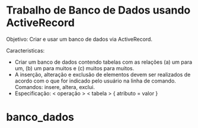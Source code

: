 # Trabalho de Banco de Dados usando ActiveRecord
Objetivo: Criar e usar um banco de dados via ActiveRecord.

Caracteristicas:
 - Criar um banco de dados contendo tabelas com as relações (a) um para um, (b) um para muitos e (c) muitos para muitos.
 - A inserção, alteração e exclusão de elementos devem ser realizados de acordo com o que for indicado pelo usuário na linha de comando. Comandos: insere, altera, exclui.
 - Especificação: < operação > < tabela > { atributo = valor } 

# banco_dados
